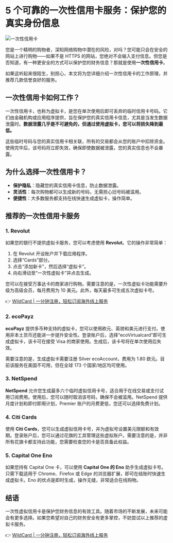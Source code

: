 # 5 个可靠的一次性信用卡服务：保护您的真实身份信息

![一次性信用卡](https://bbtdd.com/img/75874154415.webp)

您是一个精明的购物者，深知网络购物中潜在的风险，对吗？您可能只会在安全的网站上进行购物——如果不是 HTTPS 的网站，您绝对不会输入支付信息。但您是否知道，有一种更安全的方式可以保护您的财务信息？那就是使用**一次性信用卡**。

如果这听起来很陌生，别担心，本文将为您详细介绍一次性信用卡的工作原理，并推荐几款信誉良好的服务。

## 一次性信用卡如何工作？

一次性信用卡，也称为虚拟卡，是您在单次使用后即可丢弃的临时信用卡号码。它们由金融机构或应用程序提供，旨在保护您的真实信用卡信息，尤其是当发生数据泄露时。**数据泄露几乎是不可避免的，但通过使用虚拟卡，您可以将损失降到最低。**

这些临时号码与您的真实信用卡相关联，所有的交易都会从您的账户中扣除资金。使用完毕后，该号码将立即失效，确保即使数据被泄露，您的真实信息也不会暴露。

## 为什么选择一次性信用卡？

- **保护隐私**：隐藏您的真实信用卡信息，防止数据泄露。
- **灵活性**：每次购物都可以生成新的号码，无需担心旧号码被滥用。
- **便捷性**：大多数服务都支持在线快速生成虚拟卡，操作简单。

## 推荐的一次性信用卡服务

### 1. Revolut

如果您的银行不提供虚拟卡服务，您可以考虑使用 **Revolut**。它的操作非常简单：

1. 在 Revolut 开设账户并下载应用程序。
2. 选择“Cards”部分。
3. 点击“添加新卡”，然后选择“虚拟卡”。
4. 向右滑动至“一次性虚拟卡”并点击生成。

您可以在接受万事达卡的商家进行购物。需要注意的是，一次性虚拟卡功能需要升级为高级会员，每月费用为 10 美元。此外，每天最多可生成五次虚拟卡号。

👉 [WildCard | 一分钟注册，轻松订阅海外线上服务](https://bbtdd.com/WildCard)

### 2. ecoPayz

**ecoPayz** 提供多币种支持的虚拟卡，您可以使用欧元、英镑和美元进行支付。使用非本土货币还能进一步提升安全性。登录账户后，选择“ecoVirtualcard”即可生成虚拟卡，该卡可在接受 Visa 的商家使用。生成后，该卡号将在单次使用后失效。

需要注意的是，生成虚拟卡需要注册 Silver ecoAccount，费用为 1.80 欧元。目前该服务在美国不可用，但在全球 173 个国家/地区均可使用。

### 3. NetSpend

**NetSpend** 允许您生成最多六个临时虚拟信用卡号，适合用于在线交易或支付试用订阅费用。使用后，您可以随时取消该号码，确保不会被滥用。NetSpend 提供月度计划和即付即用计划，Premier 账户的月费更低，您还可以选择免费计划。

### 4. Citi Cards

使用 **Citi Cards**，您可以生成虚拟信用卡号，并为虚拟号设置美元限额和有效期。登录账户后，您可以通过花旗的工具管理这些虚拟账户。需要注意的是，并非所有花旗卡都支持此功能，您需要检查您的卡是否具备此权益。

### 5. Capital One Eno

如果您持有 Capital One 卡，可以使用 **Capital One 的 Eno** 助手生成虚拟卡号。只需下载适用于 Chrome、Firefox 或 Edge 的浏览器扩展，即可在结账时快速生成虚拟卡。Eno 的优点是即时生成，操作无缝，非常适合在线购物。

## 结语

一次性虚拟信用卡是保护您财务信息的有效工具。随着市场的不断发展，未来可能会有更多选择。如果您希望对自己的财务安全有更多掌控，不妨尝试以上推荐的虚拟卡服务。

👉 [WildCard | 一分钟注册，轻松订阅海外线上服务](https://bbtdd.com/WildCard)